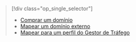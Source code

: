 > [!div class="op_single_selector"]
> * [Comprar um domínio](../articles/app-service/custom-dns-web-site-buydomains-web-app.md)
> * [Mapear um domínio externo](../articles/app-service/app-service-web-tutorial-custom-domain.md)
> * [Mapear para um perfil do Gestor de Tráfego](../articles/app-service/web-sites-traffic-manager-custom-domain-name.md)
> 
> 

